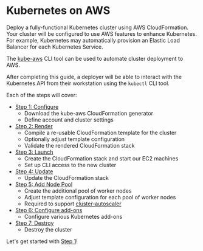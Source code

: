 # Kubernetes on AWS

Deploy a fully-functional Kubernetes cluster using AWS CloudFormation. Your cluster will be configured to use AWS features to enhance Kubernetes. For example, Kubernetes may automatically provision an Elastic Load Balancer for each Kubernetes Service.

The [kube-aws](https://github.com/kubernetes-incubator/kube-aws/releases) CLI tool can be used to automate cluster deployment to AWS.

After completing this guide, a deployer will be able to interact with the Kubernetes API from their workstation using the `kubectl` CLI tool.

Each of the steps will cover:

* [Step 1: Configure](step-1-configure.md)
  * Download the kube-aws CloudFormation generator
  * Define account and cluster settings
* [Step 2: Render](step-2-render.md)
  * Compile a re-usable CloudFormation template for the cluster
  * Optionally adjust template configuration
  * Validate the rendered CloudFormation stack
* [Step 3: Launch](step-3-launch.md)
  * Create the CloudFormation stack and start our EC2 machines
  * Set up CLI access to the new cluster
* [Step 4: Update](step-4-update.md)
  * Update the CloudFormation stack
* [Step 5: Add Node Pool](step-5-add-node-pool.md)
  * Create the additional pool of worker nodes
  * Adjust template configuration for each pool of worker nodes
  * Required to support [cluster-autoscaler](https://github.com/kubernetes/contrib/tree/master/cluster-autoscaler)
* [Step 6: Configure add-ons](step-6-configure-add-ons.md)
  * Configure various Kubernetes add-ons
* [Step 7: Destroy](step-7-destroy.md)
  * Destroy the cluster

Let's get started with [Step 1](step-1-configure.md)!